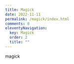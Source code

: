 ```yaml
---
title: Magick
date: 2022-11-11
permalink: /magick/index.html
comments: 0
eleventyNavigation:
  key: Magick
  order: 2
  title: ""
---
```

magick